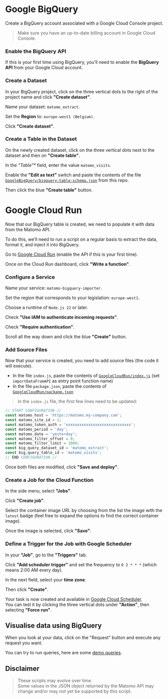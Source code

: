 # Google BigQuery

Create a BigQuery account associated with a Google Cloud Console project.

> Make sure you have an up-to-date billing account in Google Cloud Console.

### Enable the BigQuery API

If this is your first time using BigQuery, you’ll need to enable the **BigQuery API** from your Google Cloud account.

### Create a Dataset

In your BigQuery project, click on the three vertical dots to the right of the project name and click **"Create dataset"**.

Name your dataset: `matomo_extract`.

Set the **Region** to: `europe-west1 (Belgium)`.

Click **"Create dataset"**.

### Create a Table in the Dataset

On the newly created dataset, click on the three vertical dots next to the dataset and then on **"Create table"**.

In the **"Table*"** field, enter the value `matomo_visits`.

Enable the **"Edit as text"** switch and paste the contents of the file [`GoogleBigQuery/bigquery-table-schema.json`](./GoogleBigQuery/bigquery-table-schema.json) from this repo.

Then click the blue **"Create table"** button.

# Google Cloud Run

Now that our BigQuery table is created, we need to populate it with data from the Matomo API.

To do this, we’ll need to run a script on a regular basis to extract the data, format it, and inject it into BigQuery.

Go to [Google Cloud Run](https://console.cloud.google.com/run/) (enable the API if this is your first time).

Once on the Cloud Run dashboard, click **"Write a function"**.

### Configure a Service

Name your service: `matomo-bigquery-importer`.

Set the region that corresponds to your legislation: `europe-west1`.

Choose a runtime of `Node.js 22` or later.

Check **"Use IAM to authenticate incoming requests"**.

Check **"Require authentication"**.

Scroll all the way down and click the blue **"Create"** button.

### Add Source Files

Now that your service is created, you need to add source files (the code it will execute).

- In the file `index.js`, paste the contents of [`GoogleCloudRun/index.js`](./GoogleCloudRun/index.js) (set `importDataFromAPI` as entry point function name)
- In the file `package.json`, paste the contents of [`GoogleCloudRun/package.json`](./GoogleCloudRun/package.json)

> In the `index.js` file, the first few lines need to be updated:

```javascript
// START CONFIGURATION //
const matomo_host = 'https://matomo.my-company.com';
const matomo_site_id = 1;
const matomo_token_auth = 'xxxxxxxxxxxxxxxxxxxxxxxxxxxxx';
const matomo_period = 'day';
const matomo_date = 'yesterday';
const matomo_filter_offset = 0;
const matomo_filter_limit = 1000;
const big_query_dataset_id = 'matomo_extract';
const big_query_table_id = 'matomo_visits';
// END CONFIGURATION //
```
Once both files are modified, click **"Save and deploy"**.

### Create a Job for the Cloud Function

In the side menu, select **"Jobs"**.

Click **"Create job"**.

Select the container image URL by choosing from the list the image with the `latest` badge (feel free to expand the options to find the correct container image).

Once the image is selected, click **"Save"**.

### Define a Trigger for the Job with Google Scheduler

In your **"Job"**, go to the **"Triggers"** tab.

Click **"Add scheduler trigger"** and set the frequency to `0 2 * * *` (which means 2:00 AM every day).

In the next field, select your **time zone**.

Then click **"Create"**.

Your task is now created and available in [Google Cloud Scheduler](https://console.cloud.google.com/cloudscheduler).  
You can test it by clicking the three vertical dots under **"Action"**, then selecting **"Force run"**.

## Visualise data using BigQuery

When you look at your data, click on the "Request" button and execute any request you want.

You can try to run queries, here are some [demo queries](./GoogleBigQuery/demo-queries.md).


## Disclaimer

> These scripts may evolve over time.  
> Some values in the JSON object returned by the Matomo API may change and/or may not yet be supported by this script.
